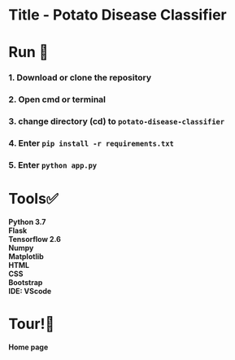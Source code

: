 

# Title - Potato Disease Classifier
# Run 🎯
### 1. Download or clone the repository
### 2. Open cmd or terminal
### 3. change directory (cd) to `potato-disease-classifier`
### 4. Enter `pip install -r requirements.txt`
### 5. Enter `python app.py`

# Tools✅
**Python 3.7** <br>
**Flask**<br>
**Tensorflow 2.6**<br>
**Numpy**<br>
**Matplotlib**<br>
**HTML**<br>
**CSS**<br>
**Bootstrap**<br>
**IDE: VScode**<br>

# Tour!🎯
#### Home page
